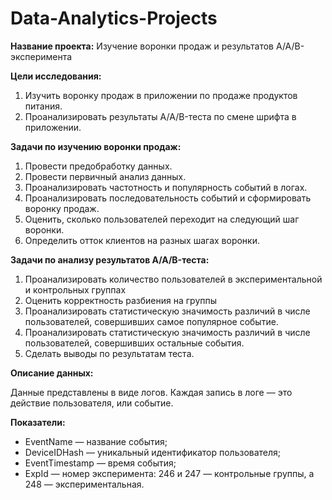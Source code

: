 # Data-Analytics-Projects

**Название проекта:** Изучение воронки продаж и результатов A/A/B-эксперимента

**Цели исследования:**
1. Изучить воронку продаж в приложении по продаже продуктов питания.
2. Проанализировать результаты A/A/B-теста по смене шрифта в приложении.

**Задачи по изучению воронки продаж:**
1. Провести предобработку данных.
2. Провести первичный анализ данных.
3. Проанализировать частотность и популярность событий в логах.
4. Проанализировать последовательность событий и сформировать воронку продаж.
5. Оценить, сколько пользователей переходит на следующий шаг воронки.
6. Определить отток клиентов на разных шагах воронки.

**Задачи по анализу результатов A/A/B-теста:**
1. Проанализировать количество пользователей в экспериментальной и контрольных группах
2. Оценить корректность разбиения на группы
3. Проанализировать статистическую значимость различий в числе пользователей, совершивших самое популярное событие.
4. Проанализировать статистическую значимость различий в числе пользователей, совершивших остальные события.
5. Сделать выводы по результатам теста.

**Описание данных:**

Данные представлены в виде логов. Каждая запись в логе — это действие пользователя, или событие.

**Показатели:**
- EventName — название события;
- DeviceIDHash — уникальный идентификатор пользователя;
- EventTimestamp — время события;
- ExpId — номер эксперимента: 246 и 247 — контрольные группы, а 248 — экспериментальная.
